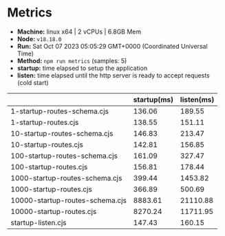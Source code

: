 # Metrics
* __Machine:__ linux x64 | 2 vCPUs | 6.8GB Mem
* __Node:__ `v18.18.0`
* __Run:__ Sat Oct 07 2023 05:05:29 GMT+0000 (Coordinated Universal Time)
* __Method:__ `npm run metrics` (samples: 5)
* __startup:__ time elapsed to setup the application
* __listen:__ time elapsed until the http server is ready to accept requests (cold start)

| | startup(ms) | listen(ms) |
|-| -       | -      |
| 1-startup-routes-schema.cjs | 136.06 | 189.55 |
| 1-startup-routes.cjs | 138.55 | 151.11 |
| 10-startup-routes-schema.cjs | 146.83 | 213.47 |
| 10-startup-routes.cjs | 142.81 | 156.85 |
| 100-startup-routes-schema.cjs | 161.09 | 327.47 |
| 100-startup-routes.cjs | 156.81 | 178.44 |
| 1000-startup-routes-schema.cjs | 399.44 | 1453.82 |
| 1000-startup-routes.cjs | 366.89 | 500.69 |
| 10000-startup-routes-schema.cjs | 8883.61 | 21110.88 |
| 10000-startup-routes.cjs | 8270.24 | 11711.95 |
| startup-listen.cjs | 147.43 | 160.15 |
